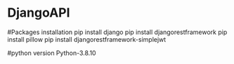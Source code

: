 # DjangoAPI

#Packages installation
pip install django
pip install djangorestframework
pip install pillow
pip install djangorestframework-simplejwt

#python version
Python-3.8.10
